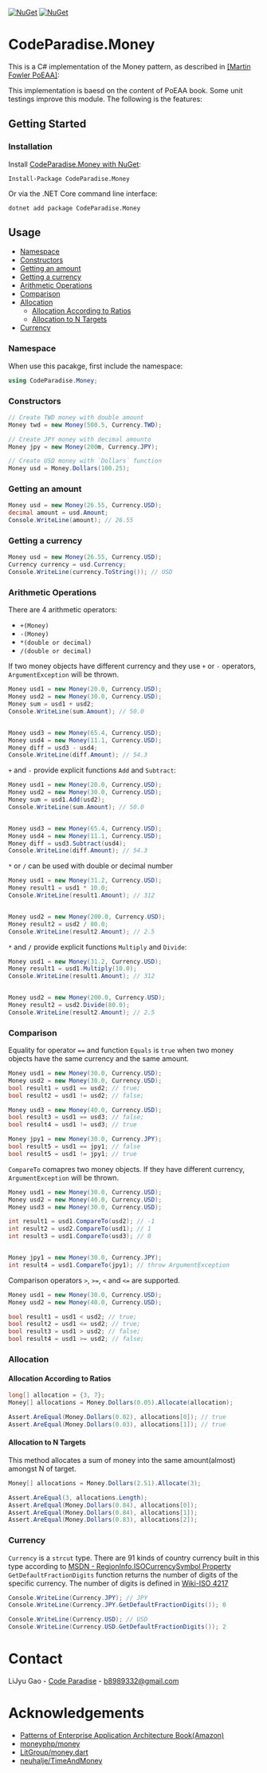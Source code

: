 [![NuGet](https://img.shields.io/nuget/dt/CodeParadise.Money.svg)](https://www.nuget.org/packages/CodeParadise.Money) 
[![NuGet](https://img.shields.io/nuget/vpre/CodeParadise.Money.svg)](https://www.nuget.org/packages/CodeParadise.Money)

# CodeParadise.Money

This is a C# implementation of the Money pattern, as described in
[\[Martin Fowler PoEAA\]](https://martinfowler.com/books/eaa.html):

This implementation is baesd on the content of PoEAA book. Some unit testings improve this module. The following is the features:

## Getting Started

### Installation

Install [CodeParadise.Money with NuGet](https://www.nuget.org/packages/CodeParadise.Money):

    Install-Package CodeParadise.Money
    
Or via the .NET Core command line interface:

    dotnet add package CodeParadise.Money


<!-- USAGE EXAMPLES -->
## Usage
* [Namespace](#namespace)
* [Constructors](#constructors)
* [Getting an amount](#getting-an-amount)
* [Getting a currency](#getting-a-currency)
* [Arithmetic Operations](#arithmetic-operations)
* [Comparison](#comparison)
* [Allocation](#allocation)
  * [Allocation According to Ratios](#allocation-according-to-ratios)
  * [Allocation to N Targets](#allocation-to-n-targets)
* [Currency](#currency)

### Namespace

When use this pacakge, first include the namespace:

```csharp
using CodeParadise.Money;
```

### Constructors

```csharp
// Create TWD money with double amount
Money twd = new Money(500.5, Currency.TWD);

// Create JPY money with decimal amounto
Money jpy = new Money(200m, Currency.JPY);

// Create USD money with `Dollars` function
Money usd = Money.Dollars(100.25);

```

### Getting an amount

```csharp
Money usd = new Money(26.55, Currency.USD);
decimal amount = usd.Amount;
Console.WriteLine(amount); // 26.55
```

### Getting a currency

```csharp
Money usd = new Money(26.55, Currency.USD);
Currency currency = usd.Currency;
Console.WriteLine(currency.ToString()); // USD
```

### Arithmetic Operations

There are 4 arithmetic operators:

* `+(Money)`
* `-(Money)`
* `*(double or decimal)`
* `/(double or decimal)`

If two money objects have different currency and they use `+` or `-` operators, `ArgumentException` will be thrown.

```csharp
Money usd1 = new Money(20.0, Currency.USD);
Money usd2 = new Money(30.0, Currency.USD);
Money sum = usd1 + usd2;
Console.WriteLine(sum.Amount); // 50.0


Money usd3 = new Money(65.4, Currency.USD);
Money usd4 = new Money(11.1, Currency.USD);
Money diff = usd3 - usd4;
Console.WriteLine(diff.Amount); // 54.3
```

`+` and `-` provide explicit functions `Add` and `Subtract`:
 
```csharp
Money usd1 = new Money(20.0, Currency.USD);
Money usd2 = new Money(30.0, Currency.USD);
Money sum = usd1.Add(usd2);
Console.WriteLine(sum.Amount); // 50.0


Money usd3 = new Money(65.4, Currency.USD);
Money usd4 = new Money(11.1, Currency.USD);
Money diff = usd3.Subtract(usd4);
Console.WriteLine(diff.Amount); // 54.3
```

`*` or `/` can be used with double or decimal number

```csharp
Money usd1 = new Money(31.2, Currency.USD);
Money result1 = usd1 * 10.0;
Console.WriteLine(result1.Amount); // 312


Money usd2 = new Money(200.0, Currency.USD);
Money result2 = usd2 / 80.0;
Console.WriteLine(result2.Amount); // 2.5
```

`*` and `/` provide explicit functions `Multiply` and `Divide`:

```csharp
Money usd1 = new Money(31.2, Currency.USD);
Money result1 = usd1.Multiply(10.0);
Console.WriteLine(result1.Amount); // 312


Money usd2 = new Money(200.0, Currency.USD);
Money result2 = usd2.Divide(80.0);
Console.WriteLine(result2.Amount); // 2.5
```

### Comparison

Equality for operator `==` and function `Equals` is `true` when two money objects have the same currency and the same amount. 

```csharp
Money usd1 = new Money(30.0, Currency.USD);
Money usd2 = new Money(30.0, Currency.USD);
bool result1 = usd1 == usd2; // true;
bool result2 = usd1 != usd2; // false;

Money usd3 = new Money(40.0, Currency.USD);
bool result3 = usd1 == usd3; // false;
bool result4 = usd1 != usd3; // true

Money jpy1 = new Money(30.0, Currency.JPY);
bool result5 = usd1 == jpy1; // false
bool result5 = usd1 != jpy1; // true
```

`CompareTo` comapres two money objects. If they have different currency, `ArgumentException` will be thrown.

```csharp
Money usd1 = new Money(30.0, Currency.USD);
Money usd2 = new Money(40.0, Currency.USD);
Money usd3 = new Money(30.0, Currency.USD);

int result1 = usd1.CompareTo(usd2); // -1
int result2 = usd2.CompareTo(usd1); // 1
int result3 = usd1.CompareTo(usd3); // 0


Money jpy1 = new Money(30.0, Currency.JPY);
int result4 = usd1.CompareTo(jpy1); // throw ArgumentException
```

Comparison operators `>`, `>=`, `<` and `<=` are supported.

```csharp
Money usd1 = new Money(30.0, Currency.USD);
Money usd2 = new Money(40.0, Currency.USD);

bool result1 = usd1 < usd2; // true;
bool result2 = usd1 <= usd2; // true;
bool result3 = usd1 > usd2; // false;
bool result4 = usd1 >= usd2; // false;

```

### Allocation

#### Allocation According to Ratios


```csharp
long[] allocation = {3, 7};
Money[] allocations = Money.Dollars(0.05).Allocate(allocation);

Assert.AreEqual(Money.Dollars(0.02), allocations[0]); // true
Assert.AreEqual(Money.Dollars(0.03), allocations[1]); // true
```

#### Allocation to N Targets

This method allocates a sum of money into the same amount(almost) amongst N of target.

```csharp
Money[] allocations = Money.Dollars(2.51).Allocate(3);

Assert.AreEqual(3, allocations.Length);
Assert.AreEqual(Money.Dollars(0.84), allocations[0]);
Assert.AreEqual(Money.Dollars(0.84), allocations[1]);
Assert.AreEqual(Money.Dollars(0.83), allocations[2]);
```

### Currency

`Currency` is a `strcut` type. There are 91 kinds of country currency built in this type according to [MSDN - RegionInfo.ISOCurrencySymbol Property](https://docs.microsoft.com/en-us/dotnet/api/system.globalization.regioninfo.isocurrencysymbol?view=net-5.0)
`GetDefaultFractionDigits` function returns the number of digits of the specific currency. The number of digits is defined in [Wiki-ISO 4217](https://en.wikipedia.org/wiki/ISO_4217)

```csharp
Console.WriteLine(Currency.JPY); // JPY
Console.WriteLine(Currency.JPY.GetDefaultFractionDigits()); 0

Console.WriteLine(Currency.USD); // USD
Console.WriteLine(Currency.USD.GetDefaultFractionDigits()); 2
```


# Contact

LiJyu Gao - [Code Paradise](http://glj8989332.blogspot.com/) - b8989332@gmail.com


# Acknowledgements
* [Patterns of Enterprise Application Architecture Book(Amazon)](https://www.amazon.com/Patterns-Enterprise-Application-Architecture-Martin/dp/0321127420?&linkCode=ll1&tag=&linkId=cbd977b2fdd864da1d4d9ad1c5432151&language=zh_TW&ref_=as_li_ss_tl)
* [moneyphp/money](https://github.com/moneyphp/money)
* [LitGroup/money.dart](https://github.com/LitGroup/money.dart)
* [neuhalje/TimeAndMoney](https://github.com/neuhalje/TimeAndMoney)
